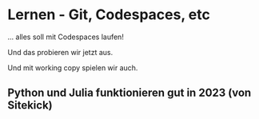 # Lernen - Git, Codespaces, etc

... alles soll mit Codespaces laufen!

Und das probieren wir jetzt aus.

Und mit working copy spielen wir auch.

## Python und Julia funktionieren gut in 2023 (von Sitekick)
